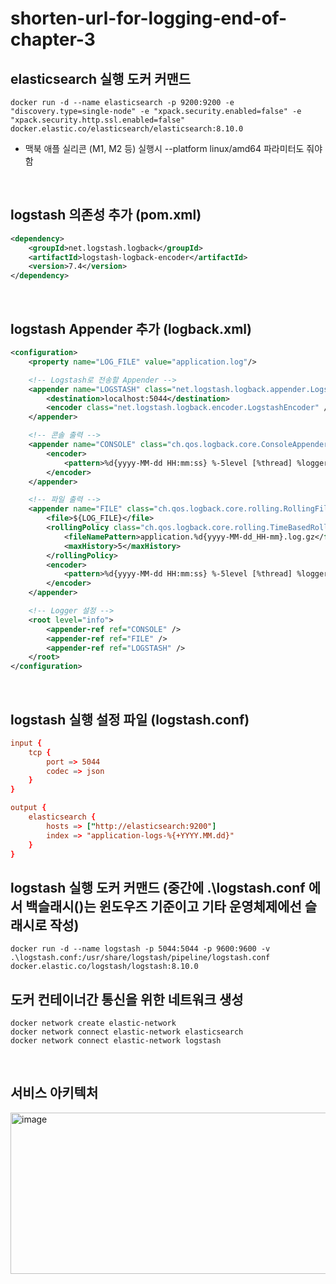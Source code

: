 # shorten-url-for-logging-end-of-chapter-3

## elasticsearch 실행 도커 커맨드
`docker run -d --name elasticsearch -p 9200:9200 -e "discovery.type=single-node" -e "xpack.security.enabled=false" -e "xpack.security.http.ssl.enabled=false" docker.elastic.co/elasticsearch/elasticsearch:8.10.0`

- 맥북 애플 실리콘 (M1, M2 등) 실행시 --platform linux/amd64 파라미터도 줘야함
<br>

## logstash 의존성 추가 (pom.xml)
```xml
<dependency>
    <groupId>net.logstash.logback</groupId>
    <artifactId>logstash-logback-encoder</artifactId>
    <version>7.4</version>
</dependency>
```
<br>

## logstash Appender 추가 (logback.xml)
```xml
<configuration>
    <property name="LOG_FILE" value="application.log"/>

    <!-- Logstash로 전송할 Appender -->
    <appender name="LOGSTASH" class="net.logstash.logback.appender.LogstashTcpSocketAppender">
        <destination>localhost:5044</destination>
        <encoder class="net.logstash.logback.encoder.LogstashEncoder" />
    </appender>

    <!-- 콘솔 출력 -->
    <appender name="CONSOLE" class="ch.qos.logback.core.ConsoleAppender">
        <encoder>
            <pattern>%d{yyyy-MM-dd HH:mm:ss} %-5level [%thread] %logger{36} - %msg%n</pattern>
        </encoder>
    </appender>

    <!-- 파일 출력 -->
    <appender name="FILE" class="ch.qos.logback.core.rolling.RollingFileAppender">
        <file>${LOG_FILE}</file>
        <rollingPolicy class="ch.qos.logback.core.rolling.TimeBasedRollingPolicy">
            <fileNamePattern>application.%d{yyyy-MM-dd_HH-mm}.log.gz</fileNamePattern>
            <maxHistory>5</maxHistory>
        </rollingPolicy>
        <encoder>
            <pattern>%d{yyyy-MM-dd HH:mm:ss} %-5level [%thread] %logger{36} - %msg%n</pattern>
        </encoder>
    </appender>

    <!-- Logger 설정 -->
    <root level="info">
        <appender-ref ref="CONSOLE" />
        <appender-ref ref="FILE" />
        <appender-ref ref="LOGSTASH" />
    </root>
</configuration>
```
<br>

## logstash 실행 설정 파일 (logstash.conf)
```conf
input {
    tcp {
        port => 5044
        codec => json
    }
}

output {
    elasticsearch {
        hosts => ["http://elasticsearch:9200"]
        index => "application-logs-%{+YYYY.MM.dd}"
    }
}
```

## logstash 실행 도커 커맨드 (중간에 .\logstash.conf 에서 백슬래시()는 윈도우즈 기준이고 기타 운영체제에선 슬래시로 작성)
`docker run -d --name logstash -p 5044:5044 -p 9600:9600 -v .\logstash.conf:/usr/share/logstash/pipeline/logstash.conf docker.elastic.co/logstash/logstash:8.10.0`
<br>

## 도커 컨테이너간 통신을 위한 네트워크 생성
```
docker network create elastic-network
docker network connect elastic-network elasticsearch
docker network connect elastic-network logstash
```
<br>

## 서비스 아키텍처
<img width="533" height="258" alt="image" src="https://github.com/user-attachments/assets/8d3fef36-62f6-435c-b945-7c63b2bb7c4c" />
